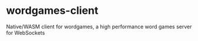 # wordgames-client

Native/WASM client for wordgames, a high performance word games server for WebSockets
